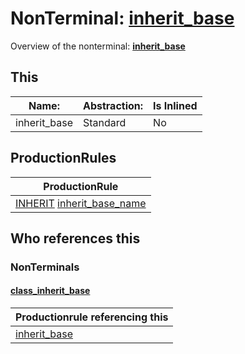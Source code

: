 # NonTerminal: **[inherit_base](./inherit_base.md)**

Overview of the nonterminal: **[inherit_base](./inherit_base.md)**



## This

| Name:                | Abstraction:    | Is Inlined |
| -------------------- | --------------- | ---------- |
| inherit_base | Standard | No |



## ProductionRules

| ProductionRule |
| ---- |
| [INHERIT](./../Lexicon/INHERIT.md) [inherit_base_name](./inherit_base_name.md)  |




## Who references this

### NonTerminals


#### [class_inherit_base](./../Grammar/class_inherit_base.md)

| Productionrule referencing this                      |
| ---------------------------------------------------- |
| [inherit_base](./inherit_base.md)  |



